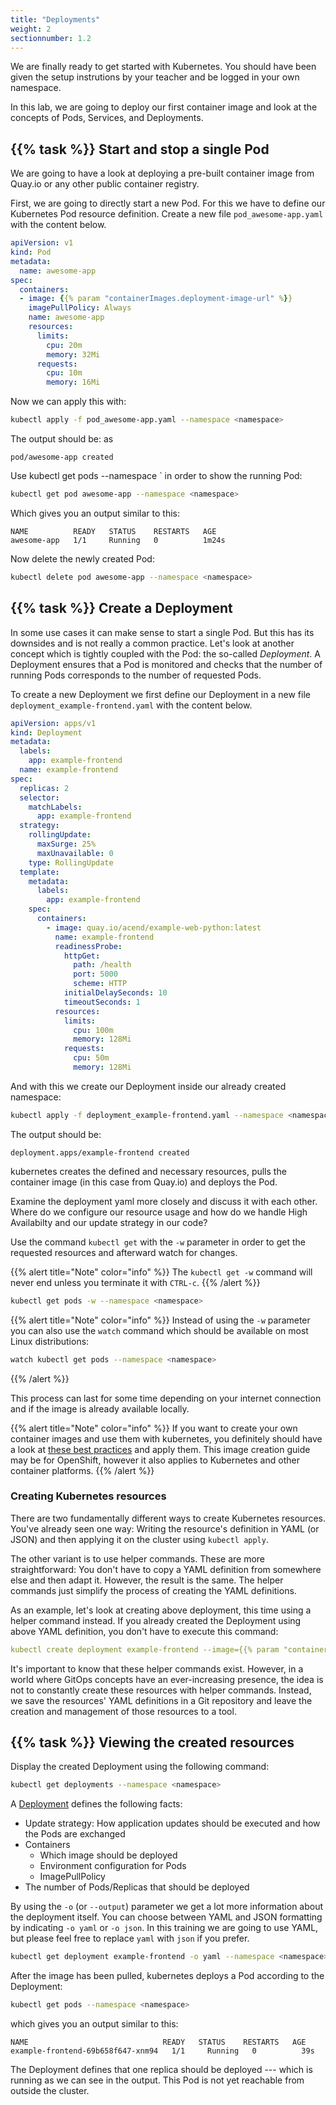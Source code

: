 ```yaml
---
title: "Deployments"
weight: 2
sectionnumber: 1.2
---
```


We are finally ready to get started with Kubernetes. You should have been given the setup instrutions by your teacher and be logged in your own namespace.

In this lab, we are going to deploy our first container image and look at the concepts of Pods, Services, and Deployments.

## {{% task %}} Start and stop a single Pod

We are going to have a look at deploying a pre-built container image from Quay.io or any other public container registry.

First, we are going to directly start a new Pod. For this we have to define our Kubernetes Pod resource definition. Create a new file `pod_awesome-app.yaml` with the content below.

```yaml
apiVersion: v1
kind: Pod
metadata:
  name: awesome-app
spec:
  containers:
  - image: {{% param "containerImages.deployment-image-url" %}}
    imagePullPolicy: Always
    name: awesome-app
    resources:
      limits:
        cpu: 20m
        memory: 32Mi
      requests:
        cpu: 10m
        memory: 16Mi

```

Now we can apply this with:

```bash
kubectl apply -f pod_awesome-app.yaml --namespace <namespace>
```

The output should be:
as
```
pod/awesome-app created
```

Use kubectl get pods --namespace <namespace>` in order to show the running Pod:

```bash
kubectl get pod awesome-app --namespace <namespace>
```

Which gives you an output similar to this:

```
NAME          READY   STATUS    RESTARTS   AGE
awesome-app   1/1     Running   0          1m24s
```

Now delete the newly created Pod:

```bash
kubectl delete pod awesome-app --namespace <namespace>
```

## {{% task %}} Create a Deployment

In some use cases it can make sense to start a single Pod. But this has its downsides and is not really a common practice. Let's look at another concept which is tightly coupled with the Pod: the so-called _Deployment_. A Deployment ensures that a Pod is monitored and checks that the number of running Pods corresponds to the number of requested Pods.

To create a new Deployment we first define our Deployment in a new file `deployment_example-frontend.yaml` with the content below.

```yaml
apiVersion: apps/v1
kind: Deployment
metadata:
  labels:
    app: example-frontend
  name: example-frontend
spec:
  replicas: 2
  selector:
    matchLabels:
      app: example-frontend
  strategy:
    rollingUpdate:
      maxSurge: 25%
      maxUnavailable: 0
    type: RollingUpdate
  template:
    metadata:
      labels:
        app: example-frontend
    spec:
      containers:
        - image: quay.io/acend/example-web-python:latest
          name: example-frontend
          readinessProbe:
            httpGet:
              path: /health
              port: 5000
              scheme: HTTP
            initialDelaySeconds: 10
            timeoutSeconds: 1
          resources:
            limits:
              cpu: 100m
              memory: 128Mi
            requests:
              cpu: 50m
              memory: 128Mi
```

And with this we create our Deployment inside our already created namespace:

```bash
kubectl apply -f deployment_example-frontend.yaml --namespace <namespace>
```

The output should be:

```
deployment.apps/example-frontend created
```

kubernetes creates the defined and necessary resources, pulls the container image (in this case from Quay.io) and deploys the Pod.

Examine the deployment yaml more closely and discuss it with each other. Where do we configure our resource usage and how do we handle High Availabilty and our update strategy in our code?

Use the command `kubectl get` with the `-w` parameter in order to get the requested resources and afterward watch for changes.

{{% alert title="Note" color="info" %}}
The `kubectl get -w` command will never end unless you terminate it with `CTRL-c`.
{{% /alert %}}

```bash
kubectl get pods -w --namespace <namespace>
```

{{% alert title="Note" color="info" %}}
Instead of using the `-w` parameter you can also use the `watch` command which should be available on most Linux distributions:

```bash
watch kubectl get pods --namespace <namespace>
```

{{% /alert %}}

This process can last for some time depending on your internet connection and if the image is already available locally.

{{% alert title="Note" color="info" %}}
If you want to create your own container images and use them with kubernetes, you definitely should have a look at [these best practices](https://docs.openshift.com/container-platform/latest/openshift_images/create-images.html) and apply them. This image creation guide may be for OpenShift, however it also applies to Kubernetes and other container platforms.
{{% /alert %}}

### Creating Kubernetes resources

There are two fundamentally different ways to create Kubernetes resources.
You've already seen one way: Writing the resource's definition in YAML (or JSON) and then applying it on the cluster using `kubectl apply`.

The other variant is to use helper commands. These are more straightforward: You don't have to copy a YAML definition from somewhere else and then adapt it.
However, the result is the same. The helper commands just simplify the process of creating the YAML definitions.

As an example, let's look at creating above deployment, this time using a helper command instead. If you already created the Deployment using above YAML definition, you don't have to execute this command:

```yaml
kubectl create deployment example-frontend --image={{% param "containerImages.deployment-image-url" %}} --namespace <namespace>
```

It's important to know that these helper commands exist.
However, in a world where GitOps concepts have an ever-increasing presence, the idea is not to constantly create these resources with helper commands.
Instead, we save the resources' YAML definitions in a Git repository and leave the creation and management of those resources to a tool.

## {{% task %}} Viewing the created resources

Display the created Deployment using the following command:

```bash
kubectl get deployments --namespace <namespace>
```

A [Deployment](https://kubernetes.io/docs/concepts/workloads/controllers/deployment/) defines the following facts:

* Update strategy: How application updates should be executed and how the Pods are exchanged
* Containers
  * Which image should be deployed
  * Environment configuration for Pods
  * ImagePullPolicy
* The number of Pods/Replicas that should be deployed

By using the `-o` (or `--output`) parameter we get a lot more information about the deployment itself. You can choose between YAML and JSON formatting by indicating `-o yaml` or `-o json`. In this training we are going to use YAML, but please feel free to replace `yaml` with `json` if you prefer.

```bash
kubectl get deployment example-frontend -o yaml --namespace <namespace>
```

After the image has been pulled, kubernetes deploys a Pod according to the Deployment:

```bash
kubectl get pods --namespace <namespace>
```

which gives you an output similar to this:

```
NAME                              READY   STATUS    RESTARTS   AGE
example-frontend-69b658f647-xnm94   1/1     Running   0          39s
```

The Deployment defines that one replica should be deployed --- which is running as we can see in the output. This Pod is not yet reachable from outside the cluster.
